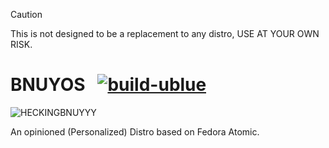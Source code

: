 > [!CAUTION]
> This is not designed to be a replacement to any distro, USE AT YOUR OWN RISK.

# BNUYOS &nbsp; [![build-ublue](https://github.com/oomfiee/bnuy/actions/workflows/build.yml/badge.svg)](https://github.com/oomfiee/bnuy/actions/workflows/build.yml)

![HECKINGBNUYYY](https://github.com/oomfiee/bnuy/assets/80048740/678ca34e-a808-4232-8f1a-c49b48549129)

An opinioned (Personalized) Distro based on Fedora Atomic.

